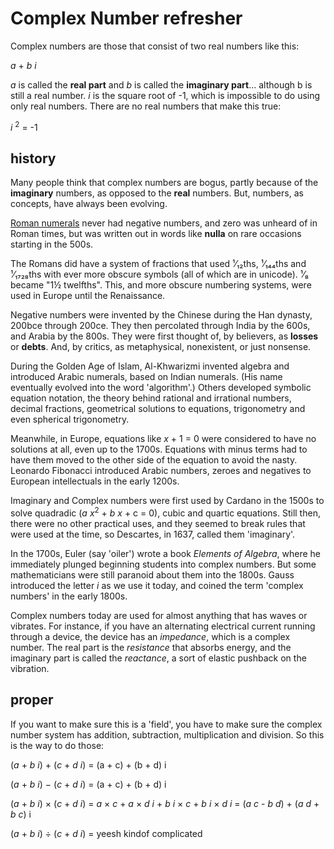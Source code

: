 <!--
title: Complex Numbers
description: Complex Numbers
-->
<title>Complex Numbers</title>
<link rel=stylesheet href=docs.css />
<h1>Complex Number refresher</h1>


Complex numbers are those that consist of two real numbers like this:

_a_ + _b i_

_a_ is called the __real part__ and _b_ is called the __imaginary part__... although b is still a real number.  _i_ is the square root of -1, which is impossible to do using only real numbers.  There are no real numbers that make this true:

_i_ <sup>2</sup> = -1



<h2>history</h2>

Many people think that complex numbers are bogus, partly because of the __imaginary__ numbers, as opposed to the __real__ numbers.  But, numbers, as concepts, have always been evolving.

<a href=https://en.wikipedia.org/wiki/Roman_numerals>Roman numerals</a>
never had negative numbers, and zero was unheard of in Roman times, but was written out in words like __nulla__ on rare occasions starting in the 500s.

The Romans did have a system of fractions that used ¹⁄₁₂ths, ¹⁄₁₄₄ths and ¹⁄₁₇₂₈ths with ever more obscure symbols (all of which are in unicode).  ¹⁄₈ became "1½ twelfths".  This, and more obscure numbering systems, were used in Europe until the Renaissance.

Negative numbers were invented by the Chinese during the Han dynasty, 200bce through 200ce.  They then percolated through India by the 600s, and Arabia by the 800s.  They were first thought of, by believers, as __losses__ or __debts__.  And, by critics, as metaphysical, nonexistent, or just nonsense.

During the Golden Age of Islam, Al-Khwarizmi invented algebra and introduced Arabic numerals, based on Indian numerals.  (His name eventually evolved into the word 'algorithm'.)  Others developed symbolic equation notation, the theory behind rational and irrational numbers, decimal fractions, geometrical solutions to equations, trigonometry and even spherical trigonometry.

Meanwhile, in Europe, equations like _x_ + 1 = 0 were considered to have no solutions at all, even up to the 1700s.  Equations with minus terms had to have them moved to the other side of the equation to avoid the nasty.  Leonardo Fibonacci introduced Arabic numbers, zeroes and negatives to European intellectuals in the early 1200s.

Imaginary and Complex numbers were first used by Cardano in the 1500s to solve quadradic (_a x_<sup>2</sup> + _b x_ + c = 0), cubic and quartic equations.  Still then, there were no other practical uses, and they seemed to break rules that were used at the time, so Descartes, in 1637, called them 'imaginary'.

In the 1700s, Euler (say 'oiler') wrote a book _Elements of Algebra_, where he immediately plunged beginning students into complex numbers.  But some mathematicians were still paranoid about them into the 1800s.  Gauss introduced the letter _i_ as we use it today, and coined the term 'complex numbers' in the early 1800s.

Complex numbers today are used for almost anything that has waves or vibrates.  For instance, if you have an alternating electrical current running through a device, the device has an _impedance_, which is a complex number.  The real part is the _resistance_ that absorbs energy, and the imaginary part is called the _reactance_, a sort of elastic pushback on the vibration.


<h2>proper</h2>

If you want to make sure this is a 'field', you have to make sure the complex number system has addition, subtraction, multiplication and division.  So this is the way to do those:

(_a_ + _b i_) + (_c_ + _d i_)
= (a + c) + (b + d) i

(_a_ + _b i_) − (_c_ + _d i_)
= (a + c) + (b + d) i

(_a_ + _b i_) × (_c_ + _d i_)
= _a_ × _c_ + _a_ × _d i_ + _b i_ × _c_ + _b i_ × _d i_
= (_a c_ - _b d_) + (_a d_ + _b c_) i

(_a_ + _b i_) ÷ (_c_ + _d i_)
= yeesh kindof complicated
